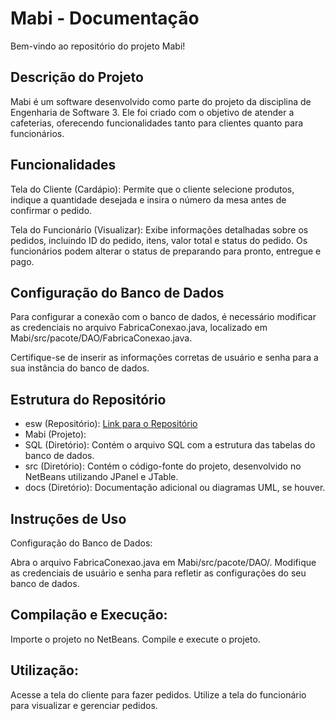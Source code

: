 # Mabi - Documentação
Bem-vindo ao repositório do projeto Mabi!

## Descrição do Projeto
Mabi é um software desenvolvido como parte do projeto da disciplina de Engenharia de Software 3. Ele foi criado com o objetivo de atender a cafeterias, oferecendo funcionalidades tanto para clientes quanto para funcionários.

## Funcionalidades
Tela do Cliente (Cardápio): Permite que o cliente selecione produtos, indique a quantidade desejada e insira o número da mesa antes de confirmar o pedido.

Tela do Funcionário (Visualizar): Exibe informações detalhadas sobre os pedidos, incluindo ID do pedido, itens, valor total e status do pedido. Os funcionários podem alterar o status de preparando para pronto, entregue e pago.

## Configuração do Banco de Dados
Para configurar a conexão com o banco de dados, é necessário modificar as credenciais no arquivo FabricaConexao.java, localizado em Mabi/src/pacote/DAO/FabricaConexao.java. 

Certifique-se de inserir as informações corretas de usuário e senha para a sua instância do banco de dados.

## Estrutura do Repositório
- esw (Repositório): [Link para o Repositório](https://github.com/gabiosfc/esw/tree/main)
- Mabi (Projeto):
- SQL (Diretório): Contém o arquivo SQL com a estrutura das tabelas do banco de dados.
- src (Diretório): Contém o código-fonte do projeto, desenvolvido no NetBeans utilizando JPanel e JTable.
- docs (Diretório): Documentação adicional ou diagramas UML, se houver.

## Instruções de Uso
Configuração do Banco de Dados:

Abra o arquivo FabricaConexao.java em Mabi/src/pacote/DAO/.
Modifique as credenciais de usuário e senha para refletir as configurações do seu banco de dados.

## Compilação e Execução:

Importe o projeto no NetBeans.
Compile e execute o projeto.

## Utilização:

Acesse a tela do cliente para fazer pedidos.
Utilize a tela do funcionário para visualizar e gerenciar pedidos.
